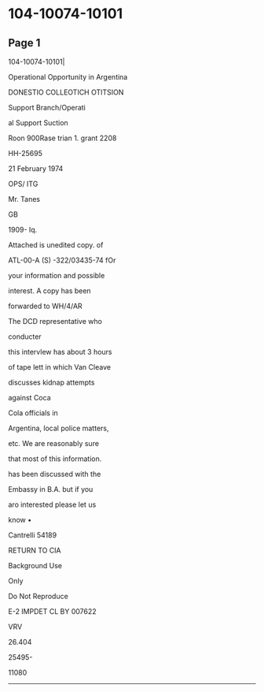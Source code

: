 # 104-10074-10101

## Page 1

104-10074-10101|

Operational Opportunity in Argentina

DONESTIO COLLEOTICH OTITSION

Support Branch/Operati

al Support Suction

Roon 900Rase trian 1. grant 2208

HH-25695

21 February 1974

OPS/ ITG

Mr. Tanes

GB

1909- Iq.

Attached is unedited copy. of

ATL-00-A (S) -322/03435-74 fOr

your information and possible

interest. A copy has been

forwarded to WH/4/AR

The DCD representative who

conducter

this intervlew has about 3 hours

of tape lett in which Van Cleave

discusses kidnap attempts

against Coca

Cola officials in

Argentina, local police matters,

etc. We are reasonably sure

that most of this information.

has been discussed with the

Embassy in B.A. but if you

aro interested please let us

know •

Cantrelli 54189

RETURN TO CIA

Background Use

Only

Do Not Reproduce

E-2 IMPDET CL BY 007622

VRV

26.404

25495-

11080

---

